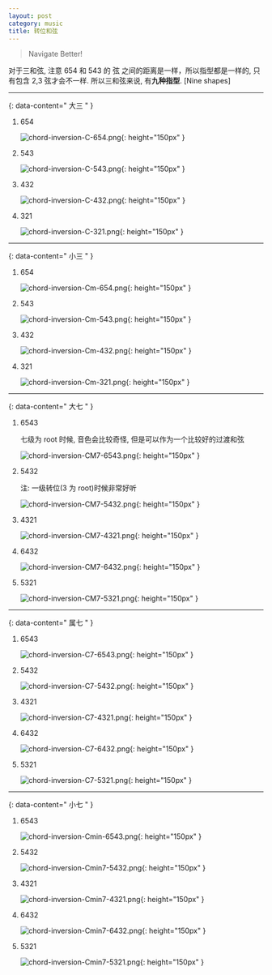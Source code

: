 ```yaml
---
layout: post
category: music
title: 转位和弦
---
```


> Navigate Better!

对于三和弦, 注意 654 和 543 的 弦 之间的距离是一样，所以指型都是一样的, 只有包含 2,3 弦才会不一样. 所以三和弦来说, 有**九种指型**. [Nine shapes]

--------
{: data-content=" 大三 " }

1. 654

    ![chord-inversion-C-654.png](assets/images/chord-inversion-C-654.png){: height="150px"  }

2. 543

    ![chord-inversion-C-543.png](assets/images/chord-inversion-C-543.png){: height="150px"  }

3. 432

    ![chord-inversion-C-432.png](assets/images/chord-inversion-C-432.png){: height="150px"  }

4. 321

    ![chord-inversion-C-321.png](assets/images/chord-inversion-C-321.png){: height="150px"  }

--------
{: data-content=" 小三 " }

1. 654

    ![chord-inversion-Cm-654.png](assets/images/chord-inversion-Cm-654.png){: height="150px"  }

2. 543

    ![chord-inversion-Cm-543.png](assets/images/chord-inversion-Cm-543.png){: height="150px"  }

3. 432

    ![chord-inversion-Cm-432.png](assets/images/chord-inversion-Cm-432.png){: height="150px"  }

4. 321

    ![chord-inversion-Cm-321.png](assets/images/chord-inversion-Cm-321.png){: height="150px"  }

--------
{: data-content=" 大七 " }


1. 6543

    七级为 root 时候, 音色会比较奇怪, 但是可以作为一个比较好的过渡和弦

    ![chord-inversion-CM7-6543.png](assets/images/chord-inversion-Cmajor7-6543.png){: height="150px"  }

2. 5432

    注: 一级转位(3 为 root)时候非常好听

    ![chord-inversion-CM7-5432.png](assets/images/chord-inversion-Cmajor7-5432.png){: height="150px"  }

3. 4321

    ![chord-inversion-CM7-4321.png](assets/images/chord-inversion-Cmajor7-4321.png){: height="150px"  }

4. 6432

    ![chord-inversion-CM7-6432.png](assets/images/chord-inversion-Cmajor7-6432.png){: height="150px"  }

5. 5321

    ![chord-inversion-CM7-5321.png](assets/images/chord-inversion-Cmajor7-5321.png){: height="150px"  }

---------------
{: data-content=" 属七 " }


1. 6543

    ![chord-inversion-C7-6543.png](assets/images/chord-inversion-C7-6543.png){: height="150px"  }

2. 5432

    ![chord-inversion-C7-5432.png](assets/images/chord-inversion-C7-5432.png){: height="150px"  }

3. 4321

    ![chord-inversion-C7-4321.png](assets/images/chord-inversion-C7-4321.png){: height="150px"  }

4. 6432

    ![chord-inversion-C7-6432.png](assets/images/chord-inversion-C7-6432.png){: height="150px"  }

5. 5321

    ![chord-inversion-C7-5321.png](assets/images/chord-inversion-C7-5321.png){: height="150px"  }

---------------
{: data-content=" 小七 " }


1. 6543

    ![chord-inversion-Cmin-6543.png](assets/images/chord-inversion-Cmin7-6543.png){: height="150px"  }

2. 5432

    ![chord-inversion-Cmin7-5432.png](assets/images/chord-inversion-Cmin7-5432.png){: height="150px"  }

3. 4321

    ![chord-inversion-Cmin7-4321.png](assets/images/chord-inversion-Cmin7-4321.png){: height="150px"  }

4. 6432

    ![chord-inversion-Cmin7-6432.png](assets/images/chord-inversion-Cmin7-6432.png){: height="150px"  }

5. 5321

    ![chord-inversion-Cmin7-5321.png](assets/images/chord-inversion-Cmin7-5321.png){: height="150px"  }
